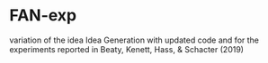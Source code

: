 # FAN-exp
variation of the idea Idea Generation with updated code and for the experiments reported in Beaty, Kenett, Hass, & Schacter (2019)
